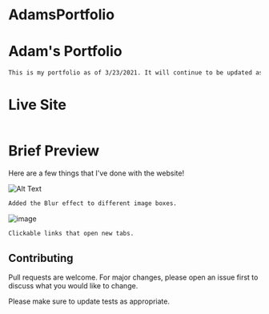 # AdamsPortfolio

# Adam's Portfolio

```bash
This is my portfolio as of 3/23/2021. It will continue to be updated as I progress with my assignments!

```
# Live Site

```bash

```

# Brief Preview

Here are a few things that I've done with the website!

![Alt Text](https://im6.ezgif.com/tmp/ezgif-6-fdc4d21e4493.gif)
```bash
Added the Blur effect to different image boxes.
```




![image](https://user-images.githubusercontent.com/79331471/112220814-ac10df00-8bf4-11eb-8e1c-3c58a8e19ee9.png)

```bash
Clickable links that open new tabs.
```


## Contributing
Pull requests are welcome. For major changes, please open an issue first to discuss what you would like to change.

Please make sure to update tests as appropriate.

